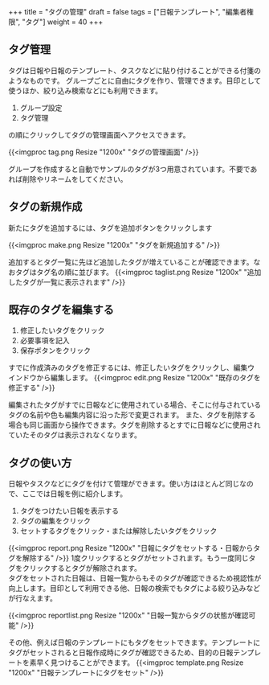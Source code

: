 +++
title = "タグの管理"
draft = false
tags = ["日報テンプレート", "編集者権限", "タグ"]
weight = 40
+++

## タグ管理

タグは日報や日報のテンプレート、タスクなどに貼り付けることができる付箋のようなものです。
グループごとに自由にタグを作り、管理できます。目印として使うほか、絞り込み検索などにも利用できます。

1. グループ設定
1. タグ管理

の順にクリックしてタグの管理画面へアクセスできます。

{{<imgproc tag.png Resize "1200x" "タグの管理画面" />}}

グループを作成すると自動でサンプルのタグが3つ用意されています。不要であれば削除やリネームをしてください。

## タグの新規作成

新たにタグを追加するには、タグを追加ボタンをクリックします

{{<imgproc make.png Resize "1200x" "タグを新規追加する" />}}

追加するとタグ一覧に先ほど追加したタグが増えていることが確認できます。なおタグはタグ名の順に並びます。
{{<imgproc taglist.png Resize "1200x" "追加したタグが一覧に表示されます" />}}

## 既存のタグを編集する

1. 修正したいタグをクリック
1. 必要事項を記入
1. 保存ボタンをクリック

すでに作成済みのタグを修正するには、修正したいタグをクリックし、編集ウインドウから編集します。
{{<imgproc edit.png Resize "1200x" "既存のタグを修正する" />}}

編集されたタグがすでに日報などに使用されている場合、そこに付与されているタグの名前や色も編集内容に沿った形で変更されます。
また、タグを削除する場合も同じ画面から操作できます。タグを削除するとすでに日報などに使用されていたそのタグは表示されなくなります。

## タグの使い方

日報やタスクなどにタグを付けて管理ができます。使い方はほとんど同じなので、ここでは日報を例に紹介します。  

1. タグをつけたい日報を表示する
1. タグの編集をクリック
1. セットするタグをクリック・または解除したいタグをクリック

{{<imgproc report.png Resize "1200x" "日報にタグをセットする・日報からタグを解除する" />}}
1度クリックするとタグがセットされます。もう一度同じタグをクリックするとタグが解除されます。  
タグをセットされた日報は、日報一覧からもそのタグが確認できるため視認性が向上します。目印として利用できる他、日報の検索でもタグによる絞り込みなどが行なえます。

{{<imgproc reportlist.png Resize "1200x" "日報一覧からタグの状態が確認可能" />}}

その他、例えば日報のテンプレートにもタグをセットできます。テンプレートにタグがセットされると日報作成時にタグが確認できるため、目的の日報テンプレートを素早く見つけることができます。
{{<imgproc template.png Resize "1200x" "日報テンプレートにタグをセット" />}}
